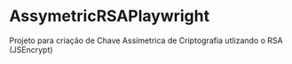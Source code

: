 # AssymetricRSAPlaywright
Projeto para criação de Chave Assímetrica de Criptografia utlizando o RSA (JSEncrypt) 
